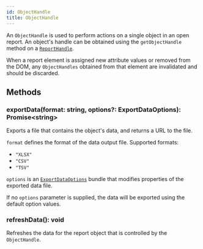 ```yaml
---
id: ObjectHandle
title: ObjectHandle
---
```


An `ObjectHandle` is used to perform actions on a single object in an open
report. An object's handle can be obtained using the `getObjectHandle` method
on a [`ReportHandle`](ReportHandle.md).

When a report element is assigned new attribute values or removed from the DOM,
any `ObjectHandles` obtained from that element are invalidated and should be
discarded.

## Methods

### exportData(format: string, options?: ExportDataOptions): Promise\<string>
Exports a file that contains the object's data, and returns a URL to the file. 

`format` defines the format of the data output file.
Supported formats: 
  - `"XLSX"`
  - `"CSV"`
  - `"TSV"`

`options` is an [`ExportDataOptions`](ExportDataOptions.md) bundle that modifies properties of the exported data file. 

If no `options` parameter is supplied, the data will be exported using the default option values. 

### refreshData(): void

Refreshes the data for the report object that is controlled by the
`ObjectHandle`.
